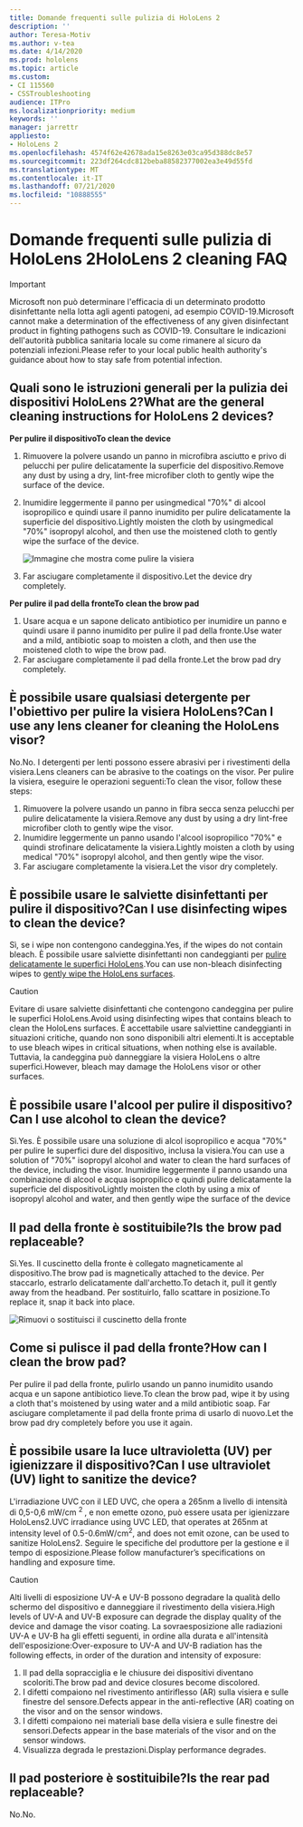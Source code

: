 ```yaml
---
title: Domande frequenti sulle pulizia di HoloLens 2
description: ''
author: Teresa-Motiv
ms.author: v-tea
ms.date: 4/14/2020
ms.prod: hololens
ms.topic: article
ms.custom:
- CI 115560
- CSSTroubleshooting
audience: ITPro
ms.localizationpriority: medium
keywords: ''
manager: jarrettr
appliesto:
- HoloLens 2
ms.openlocfilehash: 4574f62e42678ada15e8263e03ca95d388dc8e57
ms.sourcegitcommit: 223df264cdc812beba88582377002ea3e49d55fd
ms.translationtype: MT
ms.contentlocale: it-IT
ms.lasthandoff: 07/21/2020
ms.locfileid: "10888555"
---
```

# <span data-ttu-id="d3773-102">Domande frequenti sulle pulizia di HoloLens 2</span><span class="sxs-lookup"><span data-stu-id="d3773-102">HoloLens 2 cleaning FAQ</span></span>

> [!IMPORTANT]  
> <span data-ttu-id="d3773-103">Microsoft non può determinare l'efficacia di un determinato prodotto disinfettante nella lotta agli agenti patogeni, ad esempio COVID-19.</span><span class="sxs-lookup"><span data-stu-id="d3773-103">Microsoft cannot make a determination of the effectiveness of any given disinfectant product in fighting pathogens such as COVID-19.</span></span> <span data-ttu-id="d3773-104">Consultare le indicazioni dell'autorità pubblica sanitaria locale su come rimanere al sicuro da potenziali infezioni.</span><span class="sxs-lookup"><span data-stu-id="d3773-104">Please refer to your local public health authority's guidance about how to stay safe from potential infection.</span></span>  

## <span data-ttu-id="d3773-105">Quali sono le istruzioni generali per la pulizia dei dispositivi HoloLens 2?</span><span class="sxs-lookup"><span data-stu-id="d3773-105">What are the general cleaning instructions for HoloLens 2 devices?</span></span>

**<span data-ttu-id="d3773-106">Per pulire il dispositivo</span><span class="sxs-lookup"><span data-stu-id="d3773-106">To clean the device</span></span>**

1. <span data-ttu-id="d3773-107">Rimuovere la polvere usando un panno in microfibra asciutto e privo di pelucchi per pulire delicatamente la superficie del dispositivo.</span><span class="sxs-lookup"><span data-stu-id="d3773-107">Remove any dust by using a dry, lint-free microfiber cloth to gently wipe the surface of the device.</span></span>
1. <span data-ttu-id="d3773-108">Inumidire leggermente il panno per usingmedical "70%" di alcool isopropilico e quindi usare il panno inumidito per pulire delicatamente la superficie del dispositivo.</span><span class="sxs-lookup"><span data-stu-id="d3773-108">Lightly moisten the cloth by usingmedical "70%" isopropyl alcohol, and then use the moistened cloth to gently wipe the surface of the device.</span></span>

   ![Immagine che mostra come pulire la visiera](images/hololens-cleaning-visor.png)

1. <span data-ttu-id="d3773-110">Far asciugare completamente il dispositivo.</span><span class="sxs-lookup"><span data-stu-id="d3773-110">Let the device dry completely.</span></span>

**<span data-ttu-id="d3773-111">Per pulire il pad della fronte</span><span class="sxs-lookup"><span data-stu-id="d3773-111">To clean the brow pad</span></span>**

1. <span data-ttu-id="d3773-112">Usare acqua e un sapone delicato antibiotico per inumidire un panno e quindi usare il panno inumidito per pulire il pad della fronte.</span><span class="sxs-lookup"><span data-stu-id="d3773-112">Use water and a mild, antibiotic soap to moisten a cloth, and then use the moistened cloth to wipe the brow pad.</span></span>
1. <span data-ttu-id="d3773-113">Far asciugare completamente il pad della fronte.</span><span class="sxs-lookup"><span data-stu-id="d3773-113">Let the brow pad dry completely.</span></span>

## <span data-ttu-id="d3773-114">È possibile usare qualsiasi detergente per l'obiettivo per pulire la visiera HoloLens?</span><span class="sxs-lookup"><span data-stu-id="d3773-114">Can I use any lens cleaner for cleaning the HoloLens visor?</span></span>

<span data-ttu-id="d3773-115">No.</span><span class="sxs-lookup"><span data-stu-id="d3773-115">No.</span></span> <span data-ttu-id="d3773-116">I detergenti per lenti possono essere abrasivi per i rivestimenti della visiera.</span><span class="sxs-lookup"><span data-stu-id="d3773-116">Lens cleaners can be abrasive to the coatings on the visor.</span></span> <span data-ttu-id="d3773-117">Per pulire la visiera, eseguire le operazioni seguenti:</span><span class="sxs-lookup"><span data-stu-id="d3773-117">To clean the visor, follow these steps:</span></span>  

1. <span data-ttu-id="d3773-118">Rimuovere la polvere usando un panno in fibra secca senza pelucchi per pulire delicatamente la visiera.</span><span class="sxs-lookup"><span data-stu-id="d3773-118">Remove any dust by using a dry lint-free microfiber cloth to gently wipe the visor.</span></span>
1. <span data-ttu-id="d3773-119">Inumidire leggermente un panno usando l'alcool isopropilico "70%" e quindi strofinare delicatamente la visiera.</span><span class="sxs-lookup"><span data-stu-id="d3773-119">Lightly moisten a cloth by using medical "70%" isopropyl alcohol, and then gently wipe the visor.</span></span>
1. <span data-ttu-id="d3773-120">Far asciugare completamente la visiera.</span><span class="sxs-lookup"><span data-stu-id="d3773-120">Let the visor dry completely.</span></span>

## <span data-ttu-id="d3773-121">È possibile usare le salviette disinfettanti per pulire il dispositivo?</span><span class="sxs-lookup"><span data-stu-id="d3773-121">Can I use disinfecting wipes to clean the device?</span></span>

<span data-ttu-id="d3773-122">Sì, se i wipe non contengono candeggina.</span><span class="sxs-lookup"><span data-stu-id="d3773-122">Yes, if the wipes do not contain bleach.</span></span> <span data-ttu-id="d3773-123">È possibile usare salviette disinfettanti non candeggianti per [pulire delicatamente le superfici HoloLens](#what-are-the-general-cleaning-instructions-for-hololens-2-devices).</span><span class="sxs-lookup"><span data-stu-id="d3773-123">You can use non-bleach disinfecting wipes to [gently wipe the HoloLens surfaces](#what-are-the-general-cleaning-instructions-for-hololens-2-devices).</span></span>  

> [!CAUTION]  
> <span data-ttu-id="d3773-124">Evitare di usare salviette disinfettanti che contengono candeggina per pulire le superfici HoloLens.</span><span class="sxs-lookup"><span data-stu-id="d3773-124">Avoid using disinfecting wipes that contains bleach to clean the HoloLens surfaces.</span></span> <span data-ttu-id="d3773-125">È accettabile usare salviettine candeggianti in situazioni critiche, quando non sono disponibili altri elementi.</span><span class="sxs-lookup"><span data-stu-id="d3773-125">It is acceptable to use bleach wipes in critical situations, when nothing else is available.</span></span> <span data-ttu-id="d3773-126">Tuttavia, la candeggina può danneggiare la visiera HoloLens o altre superfici.</span><span class="sxs-lookup"><span data-stu-id="d3773-126">However, bleach may damage the HoloLens visor or other surfaces.</span></span>

## <span data-ttu-id="d3773-127">È possibile usare l'alcool per pulire il dispositivo?</span><span class="sxs-lookup"><span data-stu-id="d3773-127">Can I use alcohol to clean the device?</span></span>

<span data-ttu-id="d3773-128">Sì.</span><span class="sxs-lookup"><span data-stu-id="d3773-128">Yes.</span></span> <span data-ttu-id="d3773-129">È possibile usare una soluzione di alcol isopropilico e acqua "70%" per pulire le superfici dure del dispositivo, inclusa la visiera.</span><span class="sxs-lookup"><span data-stu-id="d3773-129">You can use a solution of "70%" isopropyl alcohol and water to clean the hard surfaces of the device, including the visor.</span></span> <span data-ttu-id="d3773-130">Inumidire leggermente il panno usando una combinazione di alcool e acqua isopropilico e quindi pulire delicatamente la superficie del dispositivo</span><span class="sxs-lookup"><span data-stu-id="d3773-130">Lightly moisten the cloth by using a mix of isopropyl alcohol and water, and then gently wipe the surface of the device</span></span>

## <span data-ttu-id="d3773-131">Il pad della fronte è sostituibile?</span><span class="sxs-lookup"><span data-stu-id="d3773-131">Is the brow pad replaceable?</span></span>

<span data-ttu-id="d3773-132">Sì.</span><span class="sxs-lookup"><span data-stu-id="d3773-132">Yes.</span></span> <span data-ttu-id="d3773-133">Il cuscinetto della fronte è collegato magneticamente al dispositivo.</span><span class="sxs-lookup"><span data-stu-id="d3773-133">The brow pad is magnetically attached to the device.</span></span> <span data-ttu-id="d3773-134">Per staccarlo, estrarlo delicatamente dall'archetto.</span><span class="sxs-lookup"><span data-stu-id="d3773-134">To detach it, pull it gently away from the headband.</span></span> <span data-ttu-id="d3773-135">Per sostituirlo, fallo scattare in posizione.</span><span class="sxs-lookup"><span data-stu-id="d3773-135">To replace it, snap it back into place.</span></span>

![Rimuovi o sostituisci il cuscinetto della fronte](images/hololens2-remove-browpad.png)

## <span data-ttu-id="d3773-137">Come si pulisce il pad della fronte?</span><span class="sxs-lookup"><span data-stu-id="d3773-137">How can I clean the brow pad?</span></span>

<span data-ttu-id="d3773-138">Per pulire il pad della fronte, pulirlo usando un panno inumidito usando acqua e un sapone antibiotico lieve.</span><span class="sxs-lookup"><span data-stu-id="d3773-138">To clean the brow pad, wipe it by using a cloth that's moistened by using water and a mild antibiotic soap.</span></span> <span data-ttu-id="d3773-139">Far asciugare completamente il pad della fronte prima di usarlo di nuovo.</span><span class="sxs-lookup"><span data-stu-id="d3773-139">Let the brow pad dry completely before you use it again.</span></span>

## <span data-ttu-id="d3773-140">È possibile usare la luce ultravioletta (UV) per igienizzare il dispositivo?</span><span class="sxs-lookup"><span data-stu-id="d3773-140">Can I use ultraviolet (UV) light to sanitize the device?</span></span>

<span data-ttu-id="d3773-141">L'irradiazione UVC con il LED UVC, che opera a 265nm a livello di intensità di 0,5-0,6 mW/cm <sup> 2 </sup> , e non emette ozono, può essere usata per igienizzare HoloLens2.</span><span class="sxs-lookup"><span data-stu-id="d3773-141">UVC irradiance using UVC LED, that operates at 265nm at intensity level of 0.5-0.6mW/cm<sup>2</sup>, and does not emit ozone, can be used to sanitize HoloLens2.</span></span> <span data-ttu-id="d3773-142">Seguire le specifiche del produttore per la gestione e il tempo di esposizione.</span><span class="sxs-lookup"><span data-stu-id="d3773-142">Please follow manufacturer’s specifications on handling and exposure time.</span></span>

> [!CAUTION]  
> <span data-ttu-id="d3773-143">Alti livelli di esposizione UV-A e UV-B possono degradare la qualità dello schermo del dispositivo e danneggiare il rivestimento della visiera.</span><span class="sxs-lookup"><span data-stu-id="d3773-143">High levels of UV-A and UV-B exposure can degrade the display quality of the device and damage the visor coating.</span></span> <span data-ttu-id="d3773-144">La sovraesposizione alle radiazioni UV-A e UV-B ha gli effetti seguenti, in ordine alla durata e all'intensità dell'esposizione:</span><span class="sxs-lookup"><span data-stu-id="d3773-144">Over-exposure to UV-A and UV-B radiation has the following effects, in order of the duration and intensity of exposure:</span></span>
>  
> 1. <span data-ttu-id="d3773-145">Il pad della sopracciglia e le chiusure dei dispositivi diventano scoloriti.</span><span class="sxs-lookup"><span data-stu-id="d3773-145">The brow pad and device closures become discolored.</span></span>
> 1. <span data-ttu-id="d3773-146">I difetti compaiono nel rivestimento antiriflesso (AR) sulla visiera e sulle finestre del sensore.</span><span class="sxs-lookup"><span data-stu-id="d3773-146">Defects appear in the anti-reflective (AR) coating on the visor and on the sensor windows.</span></span>
> 1. <span data-ttu-id="d3773-147">I difetti compaiono nei materiali base della visiera e sulle finestre dei sensori.</span><span class="sxs-lookup"><span data-stu-id="d3773-147">Defects appear in the base materials of the visor and on the sensor windows.</span></span>
> 1. <span data-ttu-id="d3773-148">Visualizza degrada le prestazioni.</span><span class="sxs-lookup"><span data-stu-id="d3773-148">Display performance degrades.</span></span>

## <span data-ttu-id="d3773-149">Il pad posteriore è sostituibile?</span><span class="sxs-lookup"><span data-stu-id="d3773-149">Is the rear pad replaceable?</span></span>

<span data-ttu-id="d3773-150">No.</span><span class="sxs-lookup"><span data-stu-id="d3773-150">No.</span></span>
